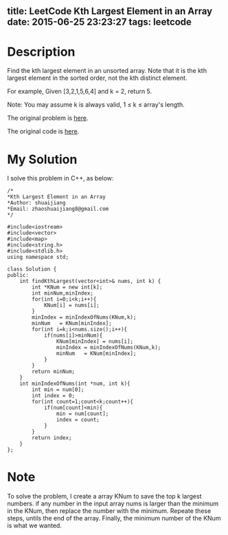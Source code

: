 title: LeetCode Kth Largest Element in an Array 
date: 2015-06-25 23:23:27
tags: leetcode
---




# Description
Find the kth largest element in an unsorted array. Note that it is the kth largest element in the sorted order, not the kth distinct element.

For example,
Given [3,2,1,5,6,4] and k = 2, return 5.

Note: 
You may assume k is always valid, 1 ≤ k ≤ array's length.

The original problem is [here](https://leetcode.com/problems/kth-largest-element-in-an-array/ "Problem").

The original code is [here](https://github.com/shuaijiang/LeetCode/blob/master/KthLargestElementInAnArray.cpp "Code").
<!--more-->

# My Solution
I solve this problem in C++, as below:


	/*
	*Kth Largest Element in an Array 
	*Author: shuaijiang
	*Email: zhaoshuaijiang8@gmail.com
	*/
	
	#include<iostream>
	#include<vector>
	#include<map>
	#include<string.h>
	#include<stdlib.h>
	using namespace std;
	
	class Solution {
	public:
	    int findKthLargest(vector<int>& nums, int k) {
	        int *KNum = new int[k];
	        int minNum,minIndex;
	        for(int i=0;i<k;i++){
	        	KNum[i] = nums[i];
	        }
	        minIndex = minIndexOfNums(KNum,k);
	        minNum   = KNum[minIndex];
	        for(int i=k;i<nums.size();i++){
	        	if(nums[i]>minNum){
	        		KNum[minIndex] = nums[i];
	        		minIndex = minIndexOfNums(KNum,k);
	        		minNum   = KNum[minIndex];
	        	}
	        }
	        return minNum;
	    }
	    int minIndexOfNums(int *num, int k){
	    	int min = num[0];
	    	int index = 0;
	    	for(int count=1;count<k;count++){
	    		if(num[count]<min){
	    			min = num[count];
	    			index = count;
	    		}
	    	}
	    	return index;
	    }
	};

# Note
To solve the problem, I create a array KNum to save the top k largest numbers. if any number in the input array nums is larger than the minimum in the KNum, then replace the number with the minimum. Repeate these steps, untils the end of the array. Finally, the minimum number of the KNum is what we wanted.
